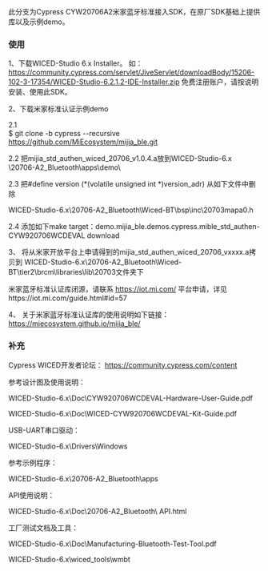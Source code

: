 此分支为Cypress CYW20706A2米家蓝牙标准接入SDK，在原厂SDK基础上提供库以及示例demo。

### 使用

1、下载WICED-Studio 6.x Installer。 如：
https://community.cypress.com/servlet/JiveServlet/downloadBody/15206-102-3-17354/WICED-Studio-6.2.1.2-IDE-Installer.zip
免费注册账户，请按说明安装、使用此SDK。

2、下载米家标准认证示例demo

2.1  
$ git clone -b cypress --recursive https://github.com/MiEcosystem/mijia_ble.git

2.2 
把mijia_std_authen_wiced_20706_v1.0.4.a放到WICED-Studio-6.x \20706-A2_Bluetooth\apps\demo\

2.3 
把#define version      (*(volatile unsigned int *)version_adr) 从如下文件中删除

WICED-Studio-6.x\20706-A2_Bluetooth\Wiced-BT\bsp\inc\20703mapa0.h

2.4
添加如下make target：demo.mijia_ble.demos.cypress.mible_std_authen-CYW920706WCDEVAL download

3、
将从米家开放平台上申请得到的mijia_std_authen_wiced_20706_vxxxx.a拷贝到 WICED-Studio-6.x\20706-A2_Bluetooth\Wiced-BT\tier2\brcm\libraries\lib\20703文件夹下

米家蓝牙标准认证库闭源，请联系 https://iot.mi.com/ 平台申请，详见https://iot.mi.com/guide.html#id=57

4、
关于米家蓝牙标准认证库的使用说明如下链接：https://miecosystem.github.io/mijia_ble/


### 补充
Cypress WICED开发者论坛：
https://community.cypress.com/content

参考设计图及使用说明：

WICED-Studio-6.x\Doc\CYW920706WCDEVAL-Hardware-User-Guide.pdf

WICED-Studio-6.x\Doc\WICED-CYW920706WCDEVAL-Kit-Guide.pdf

USB-UART串口驱动：

WICED-Studio-6.x\Drivers\Windows

参考示例程序：

WICED-Studio-6.x\20706-A2_Bluetooth\apps

API使用说明：

WICED-Studio-6.x\Doc\20706-A2_Bluetooth\ API.html

工厂测试文档及工具：

WICED-Studio-6.x\Doc\Manufacturing-Bluetooth-Test-Tool.pdf

WICED-Studio-6.x\wiced_tools\wmbt
